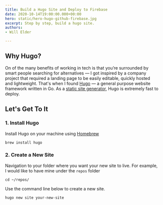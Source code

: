 ```yaml
---
title: Build a Hugo Site and Deploy to Firebase
date: 2020-10-14T19:00:00.000+00:00
hero: static/hero-hugo-github-firebase.jpg
excerpt: Step by step, build a hugo site.
authors:
- Will Elder

---
```

## Why Hugo?

On of the many benefits of working in tech is that you’re surrounded by smart people searching for alternatives — I got inspired by a company project that required a landing page to be easily editable, quickly hosted and lightweight. That's when I found [Hugo](https://gohugo.io/) — a general purpose website framework written in Go. As a [static site generator](https://gohugo.io/about/benefits/), Hugo is extremely fast to deploy.

## Let's Get To It

### 1. Install Hugo

Install Hugo on your machine using [Homebrew](https://brew.sh/)

```html
brew install hugo
```

### 2. Create a New Site

Navigation to your folder where you want your new site to live. For example, I would like to have mine under the `repos` folder

```html![](/static/images/hero-hugo-github-firebase.jpg)
cd ~/repos/
```

Use the command line below to create a new site.

```html
hugo new site your-new-site
```